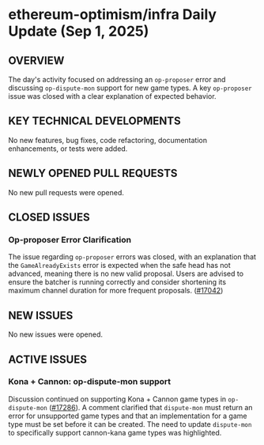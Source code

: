 # ethereum-optimism/infra Daily Update (Sep 1, 2025)
## OVERVIEW 
The day's activity focused on addressing an `op-proposer` error and discussing `op-dispute-mon` support for new game types. A key `op-proposer` issue was closed with a clear explanation of expected behavior.

## KEY TECHNICAL DEVELOPMENTS
No new features, bug fixes, code refactoring, documentation enhancements, or tests were added.

## NEWLY OPENED PULL REQUESTS
No new pull requests were opened.

## CLOSED ISSUES
### Op-proposer Error Clarification
The issue regarding `op-proposer` errors was closed, with an explanation that the `GameAlreadyExists` error is expected when the safe head has not advanced, meaning there is no new valid proposal. Users are advised to ensure the batcher is running correctly and consider shortening its maximum channel duration for more frequent proposals. ([#17042](https://github.com/ethereum-optimism/infra/issues/17042))

## NEW ISSUES
No new issues were opened.

## ACTIVE ISSUES
### Kona + Cannon: op-dispute-mon support
Discussion continued on supporting Kona + Cannon game types in `op-dispute-mon` ([#17286](https://github.com/ethereum-optimism/infra/issues/17286)). A comment clarified that `dispute-mon` must return an error for unsupported game types and that an implementation for a game type must be set before it can be created. The need to update `dispute-mon` to specifically support cannon-kana game types was highlighted.